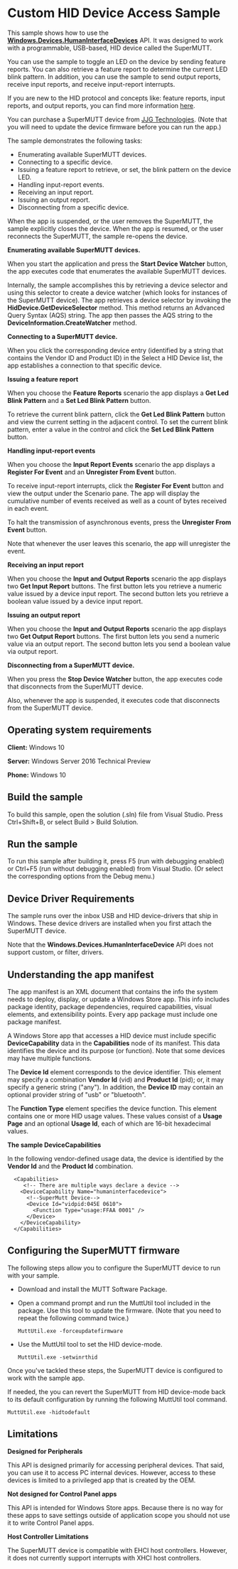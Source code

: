 <!---
  category: DevicesSensorsAndPower
--->

Custom HID Device Access Sample
===============================

This sample shows how to use the [**Windows.Devices.HumanInterfaceDevices**](http://msdn.microsoft.com/library/windows/apps/dn264174) API. It was designed to work with a programmable, USB-based, HID device called the SuperMUTT.

You can use the sample to toggle an LED on the device by sending feature reports. You can also retrieve a feature report to determine the current LED blink pattern. In addition, you can use the sample to send output reports, receive input reports, and receive input-report interrupts.

If you are new to the HID protocol and concepts like: feature reports, input reports, and output reports, you can find more information [here](http://go.microsoft.com/fwlink/p/?linkid=296834).

You can purchase a SuperMUTT device from [JJG Technologies](http://go.microsoft.com/fwlink/p/?linkid=296610). (Note that you will need to update the device firmware before you can run the app.)

The sample demonstrates the following tasks:

-   Enumerating available SuperMUTT devices.
-   Connecting to a specific device.
-   Issuing a feature report to retrieve, or set, the blink pattern on the device LED.
-   Handling input-report events.
-   Receiving an input report.
-   Issuing an output report.
-   Disconnecting from a specific device.

When the app is suspended, or the user removes the SuperMUTT, the sample explicitly closes the device. When the app is resumed, or the user reconnects the SuperMUTT, the sample re-opens the device.

**Enumerating available SuperMUTT devices.**

When you start the application and press the **Start Device Watcher** button, the app executes code that enumerates the available SuperMUTT devices.

Internally, the sample accomplishes this by retrieving a device selector and using this selector to create a device watcher (which looks for instances of the SuperMUTT device). The app retrieves a device selector by invoking the **HidDevice.GetDeviceSelector** method. This method returns an Advanced Query Syntax (AQS) string. The app then passes the AQS string to the **DeviceInformation.CreateWatcher** method.

**Connecting to a SuperMUTT device.**

When you click the corresponding device entry (identified by a string that contains the Vendor ID and Product ID) in the Select a HID Device list, the app establishes a connection to that specific device.

**Issuing a feature report**

When you choose the **Feature Reports** scenario the app displays a **Get Led Blink Pattern** and a **Set Led Blink Pattern** button.

To retrieve the current blink pattern, click the **Get Led Blink Pattern** button and view the current setting in the adjacent control. To set the current blink pattern, enter a value in the control and click the **Set Led Blink Pattern** button.

**Handling input-report events**

When you choose the **Input Report Events** scenario the app displays a **Register For Event** and an **Unregister From Event** button.

To receive input-report interrupts, click the **Register For Event** button and view the output under the Scenario pane. The app will display the cumulative number of events received as well as a count of bytes received in each event.

To halt the transmission of asynchronous events, press the **Unregister From Event** button.

Note that whenever the user leaves this scenario, the app will unregister the event.

**Receiving an input report**

When you choose the **Input and Output Reports** scenario the app displays two **Get Input Report** buttons. The first button lets you retrieve a numeric value issued by a device input report. The second button lets you retrieve a boolean value issued by a device input report.

**Issuing an output report**

When you choose the **Input and Output Reports** scenario the app displays two **Get Output Report** buttons. The first button lets you send a numeric value via an output report. The second button lets you send a boolean value via output report.

**Disconnecting from a SuperMUTT device.**

When you press the **Stop Device Watcher** button, the app executes code that disconnects from the SuperMUTT device.

Also, whenever the app is suspended, it executes code that disconnects from the SuperMUTT device.

Operating system requirements
-----------------------------

**Client:** Windows 10

**Server:** Windows Server 2016 Technical Preview

**Phone:** Windows 10

Build the sample
----------------

To build this sample, open the solution (.sln) file from Visual Studio. Press Ctrl+Shift+B, or select Build \> Build Solution.

Run the sample
--------------

To run this sample after building it, press F5 (run with debugging enabled) or Ctrl+F5 (run without debugging enabled) from Visual Studio. (Or select the corresponding options from the Debug menu.)

Device Driver Requirements
--------------------------

The sample runs over the inbox USB and HID device-drivers that ship in Windows. These device drivers are installed when you first attach the SuperMUTT device.

Note that the **Windows.Devices.HumanInterfaceDevice** API does not support custom, or filter, drivers.

Understanding the app manifest
------------------------------

The app manifest is an XML document that contains the info the system needs to deploy, display, or update a Windows Store app. This info includes package identity, package dependencies, required capabilities, visual elements, and extensibility points. Every app package must include one package manifest.

A Windows Store app that accesses a HID device must include specific **DeviceCapability** data in the **Capabilities** node of its manifest. This data identifies the device and its purpose (or function). Note that some devices may have multiple functions.

The **Device Id** element corresponds to the device identifier. This element may specify a combination **Vendor Id** (vid) and **Product Id** (pid); or, it may specify a generic string ("any"). In addition, the **Device ID** may contain an optional provider string of "usb" or "bluetooth".

The **Function Type** element specifies the device function. This element contains one or more HID usage values. These values consist of a **Usage Page** and an optional **Usage Id**, each of which are 16-bit hexadecimal values.

**The sample DeviceCapabilities**

In the following vendor-defined usage data, the device is identified by the **Vendor Id** and the **Product Id** combination.

``` {.syntax xml:space="preserve"}
  <Capabilities>
     <!-- There are multiple ways declare a device -->
    <DeviceCapability Name="humaninterfacedevice">
      <!--SuperMutt Device-->
      <Device Id="vidpid:045E 0610">
        <Function Type="usage:FFAA 0001" />
      </Device>
    </DeviceCapability>
  </Capabilities>
```

Configuring the SuperMUTT firmware
----------------------------------

The following steps allow you to configure the SuperMUTT device to run with your sample.

-   Download and install the MUTT Software Package.
-   Open a command prompt and run the MuttUtil tool included in the package. Use this tool to update the firmware. (Note that you need to repeat the following command twice.)

    ``` {.syntax xml:space="preserve"}
    MuttUtil.exe -forceupdatefirmware
    ```

-   Use the MuttUtil tool to set the HID device-mode.

    ``` {.syntax xml:space="preserve"}
    MuttUtil.exe -setwinrthid
    ```

Once you've tackled these steps, the SuperMUTT device is configured to work with the sample app.

If needed, the you can revert the SuperMUTT from HID device-mode back to its default configuration by running the following MuttUtil tool command.

``` {.syntax xml:space="preserve"}
MuttUtil.exe -hidtodefault
```

Limitations
-----------

**Designed for Peripherals**

This API is designed primarily for accessing peripheral devices. That said, you can use it to access PC internal devices. However, access to these devices is limited to a privileged app that is created by the OEM.

**Not designed for Control Panel apps**

This API is intended for Windows Store apps. Because there is no way for these apps to save settings outside of application scope you should not use it to write Control Panel apps.

**Host Controller Limitations**

The SuperMUTT device is compatible with EHCI host controllers. However, it does not currently support interrupts with XHCI host controllers.

